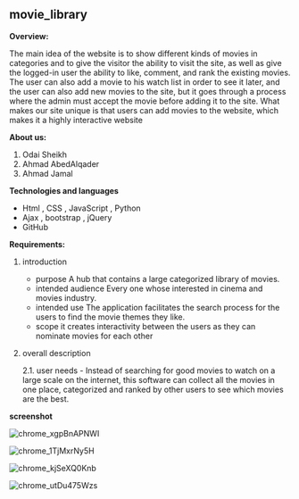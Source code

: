 ## movie_library

**Overview:**

The main idea of the website is to show different kinds of movies in categories and to give the visitor the ability to visit the site, as well as give the logged-in user the ability to like, comment, and rank the existing movies. The user can also add a movie to his watch list in order to see it later, and the user can also add new movies to the site, but it goes through a process where the admin must accept the movie before adding it to the site. What makes our site unique is that users can add movies to the website, which makes it a highly interactive website

**About us:**
1. Odai Sheikh
2. Ahmad AbedAlqader
3. Ahmad Jamal

**Technologies and languages**
- Html , CSS , JavaScript , Python
- Ajax , bootstrap , jQuery
- GitHub

**Requirements:**
1. introduction 
	- purpose 
		A hub that contains a large categorized library of movies.
	- intended audience
				Every one whose interested in cinema and movies industry.
	- intended use 
			 The application facilitates the search process for the users to find the movie themes they like.
	- scope 
			 it creates interactivity between the users as they can nominate movies for each other
2. overall description 

	2.1. user needs
	 	- Instead of searching for good movies to watch on a large scale on the internet, this software can collect all the  movies in one place, categorized and ranked by 		  other users to see which movies are the best.

**screenshot**

![chrome_xgpBnAPNWI](https://user-images.githubusercontent.com/48825696/162195344-caa600fa-6a3b-4a35-be26-52b4ee7a3261.png)

![chrome_1TjMxrNy5H](https://user-images.githubusercontent.com/48825696/162197747-1f9fca1f-c396-41d5-bb37-9422b5ff1389.png)

![chrome_kjSeXQ0Knb](https://user-images.githubusercontent.com/48825696/162197856-9fd8545d-e8a2-4caa-add2-74ba9fc86075.png)

![chrome_utDu475Wzs](https://user-images.githubusercontent.com/48825696/162198000-6169b205-f1cf-4318-a404-362fa5c97c8c.png)






